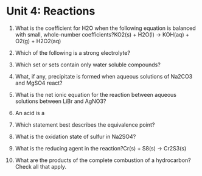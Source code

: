 # Unit 4: Reactions

1. What is the coefficient for H2O when the following equation is balanced with small, whole-number coefficients?KO2(s) + H2O(l) → KOH(aq) + O2(g) + H2O2(aq)


2. Which of the following is a strong electrolyte? 


3. Which set or sets contain only water soluble compounds?


4. What, if any, precipitate is formed when aqueous solutions of Na2CO3 and MgSO4 react?


5. What is the net ionic equation for the reaction between aqueous solutions between LiBr and AgNO3?


6. An acid is a


7. Which statement best describes the equivalence point?


8. What is the oxidation state of sulfur in Na2SO4?


9. What is the reducing agent in the reaction?Cr(s) + S8(s) → Cr2S3(s)


10. What are the products of the complete combustion of a hydrocarbon?  Check all that apply.


